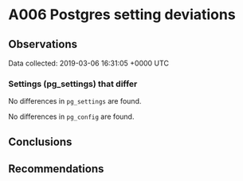 # A006 Postgres setting deviations #

## Observations ##
Data collected: 2019-03-06 16:31:05 +0000 UTC  

### Settings (pg_settings) that differ ###

No differences in `pg_settings` are found.


No differences in `pg_config` are found.



## Conclusions ##


## Recommendations ##

